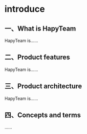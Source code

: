 # introduce

## 一、What is HapyTeam

HapyTeam is......

## 二、Product features

HapyTeam is......

## 三、Product architecture

HapyTeam is......

## 四、Concepts and terms

......